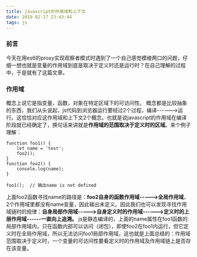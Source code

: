 ```yaml
---
title: javascript的作用域和上下文
date: 2019-02-17 23:43:44
tags: js
---
```


### 前言
今天在用es6的proxy实现观察者模式时遇到了一个自己感觉模棱两口的问题，仔细一想也就是变量的作用域到底是取决于定义时还是运行时？在自己理解的过程中，于是就有了这篇文章。

### 作用域
概念上说它是指变量，函数，对象在特定区域下的可访问性。
概念都是比较抽象的东西，我们从头说起，js代码到浏览器运行要经过2个过程，编译------>运行。这恰恰对应这作用域和上下文2个概念。也就是说javascript的作用域在编译阶段就已经确定了，换句话来讲就是**作用域的范围取决于定义时的区域**。来个例子理解：

```
function foo1() {
    let name = 'test';
    foo2();
}
function foo2() {
    console.log(name);
}

foo1();  // 输出name is not defined
```
上面foo2函数寻找name的路径是：**foo2自身的函数作用域----->全局作用域**，2个作用域里都没有name变量，因此输出未定义。因此我们也可以发现寻找作用域链时的规律：**自身局部作用域----->自身定义时的作用域------>定义时的上层作用域------一直向上追溯。**
js是静态编译的，上面的name属性在foo1函数的局部作用域内，只在函数内部可以访问（闭包），即使foo2在foo1内运行，但它定义时在全局作用域，所以无法访问foo1局部作用域，这也就是上面总结的：作用域范围取决于定义时，一个变量的可访问性要看定义时的作用域及作用域链上是否存在该变量。
